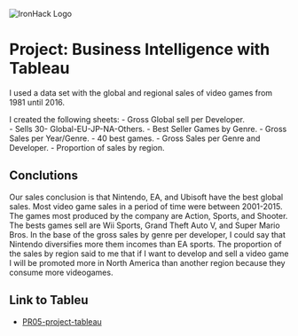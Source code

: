 ![IronHack Logo](https://s3-eu-west-1.amazonaws.com/ih-materials/uploads/upload_d5c5793015fec3be28a63c4fa3dd4d55.png)

# Project: Business Intelligence with Tableau

I used a data set with the global and regional sales of video games from 1981 until 2016.

I created the following sheets:
    - Gross Global sell per Developer.    
    - Sells 30- Global-EU-JP-NA-Others.
    - Best Seller Games by Genre.
    - Gross Sales per Year/Genre.
    - 40 best games.
    - Gross Sales per Genre and Developer.
    - Proportion of sales by region.
    
## Conclutions

Our sales conclusion is that Nintendo, EA, and Ubisoft have the best global sales. Most video game sales in a period of time were between 2001-2015. The games most produced by the company are Action, Sports, and Shooter. The bests games sell are Wii Sports, Grand Theft Auto V, and Super Mario Bros. In the base of the gross sales by genre per developer, I could say that Nintendo diversifies more them incomes than EA sports. The proportion of the sales by region said to me that if I want to develop and sell a video game I will be promoted more in North America than another region because they consume more videogames.
    
    
    

## Link to Tableu

* [PR05-project-tableau](https://public.tableau.com/profile/aaron2164#!/vizhome/PR05-project-tableau/Story1?publish=yes)


